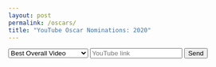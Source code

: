 ```yaml
---
layout: post
permalink: /oscars/
title: "YouTube Oscar Nominations: 2020"
---
```

<link rel="stylesheet" href="https://s.pageclip.co/v1/pageclip.css" media="screen">
<form action="https://send.pageclip.co/DNoJ0vnqkYNzE27nANdY7enJ4yidU5Zo/oscars" class="pageclip-form" method="post">
  <!-- Replace these inputs with your own. Make sure they have a "name" attribute! -->
  <select name="category">
    <option value="Overall">Best Overall Video</option>
    <option value="Educational">Best Educational Video</option>
    <option value="Comedy">Best Music Video</option>
    <option value="Art">Best Art Video</option>
    <option value="Remix/Edit">Best Remix/Edit</option>
  </select>
  <input type="text" name="link" placeholder="YouTube link" />

  <!-- This button will have a loading spinner. Keep the inner span for best results. -->
  <button type="submit" class="pageclip-form__submit">
    <span>Send</span>
  </button>
</form>
<script src="https://s.pageclip.co/v1/pageclip.js" charset="utf-8"></script>

